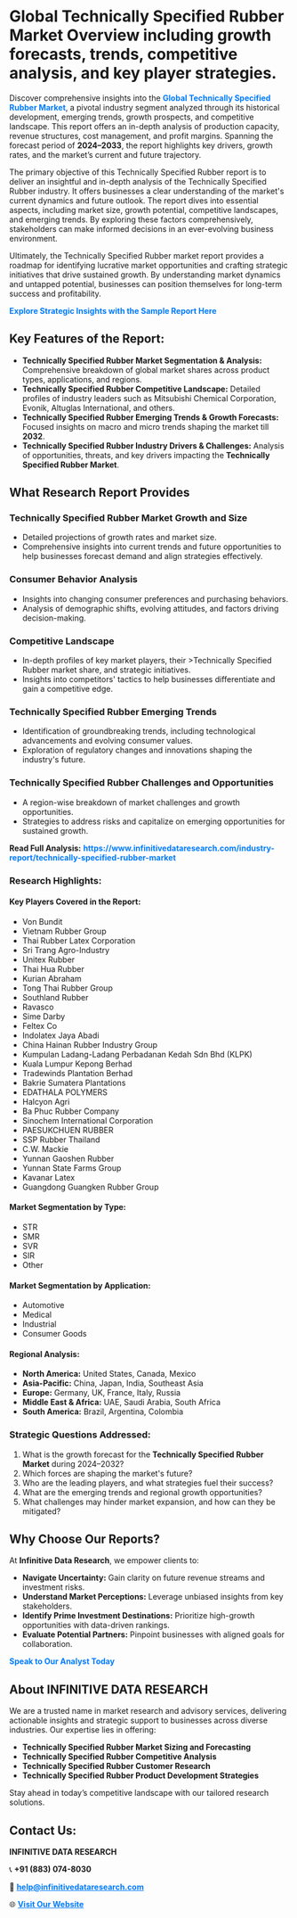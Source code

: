 <h1>Global Technically Specified Rubber Market Overview including growth forecasts, trends, competitive analysis, and key player strategies.</h1>
<p>
Discover comprehensive insights into the 
<a href="https://www.infinitivedataresearch.com/industry-report/technically-specified-rubber-market" rel="dofollow" style="color: #007BFF; text-decoration: none;"><strong>Global Technically Specified Rubber Market</strong></a>, a pivotal industry segment analyzed through its historical development, emerging trends, growth prospects, and competitive landscape. This report offers an in-depth analysis of production capacity, revenue structures, cost management, and profit margins. Spanning the forecast period of <strong>2024–2033</strong>, the report highlights key drivers, growth rates, and the market’s current and future trajectory.
</p>
<p>
The primary objective of this Technically Specified Rubber report is to deliver an insightful and in-depth analysis of the Technically Specified Rubber industry. It offers businesses a clear understanding of the market's current dynamics and future outlook. The report dives into essential aspects, including market size, growth potential, competitive landscapes, and emerging trends. By exploring these factors comprehensively, stakeholders can make informed decisions in an ever-evolving business environment.
</p>
<p>
Ultimately, the Technically Specified Rubber market report provides a roadmap for identifying lucrative market opportunities and crafting strategic initiatives that drive sustained growth. By understanding market dynamics and untapped potential, businesses can position themselves for long-term success and profitability.
</p>
<p>
<a href="https://www.infinitivedataresearch.com/request-sample/reportId=105677" style="color: #007BFF; text-decoration: none;"><strong>Explore Strategic Insights with the Sample Report Here</strong></a>
</p>

<h2>Key Features of the Report:</h2>
<ul>
<li><strong>Technically Specified Rubber Market Segmentation & Analysis:</strong> Comprehensive breakdown of global market shares across product types, applications, and regions.</li>
<li><strong>Technically Specified Rubber Competitive Landscape:</strong> Detailed profiles of industry leaders such as Mitsubishi Chemical Corporation, Evonik, Altuglas International, and others.</li>
<li><strong>Technically Specified Rubber Emerging Trends & Growth Forecasts:</strong> Focused insights on macro and micro trends shaping the market till <strong>2032</strong>.</li>
<li><strong>Technically Specified Rubber Industry Drivers & Challenges:</strong> Analysis of opportunities, threats, and key drivers impacting the <strong>Technically Specified Rubber Market</strong>.</li>
</ul>

<h2>What Research Report Provides</h2>
<h3>Technically Specified Rubber Market Growth and Size</h3>
<ul>
<li>Detailed projections of growth rates and market size.</li>
<li>Comprehensive insights into current trends and future opportunities to help businesses forecast demand and align strategies effectively.</li>
</ul>

<h3>Consumer Behavior Analysis</h3>
<ul>
<li>Insights into changing consumer preferences and purchasing behaviors.</li>
<li>Analysis of demographic shifts, evolving attitudes, and factors driving decision-making.</li>
</ul>

<h3>Competitive Landscape</h3>
<ul>
<li>In-depth profiles of key market players, their >Technically Specified Rubber market share, and strategic initiatives.</li>
<li>Insights into competitors' tactics to help businesses differentiate and gain a competitive edge.</li>
</ul>

<h3>Technically Specified Rubber Emerging Trends</h3>
<ul>
<li>Identification of groundbreaking trends, including technological advancements and evolving consumer values.</li>
<li>Exploration of regulatory changes and innovations shaping the industry's future.</li>
</ul>

<h3>Technically Specified Rubber Challenges and Opportunities</h3>
<ul>
<li>A region-wise breakdown of market challenges and growth opportunities.</li>
<li>Strategies to address risks and capitalize on emerging opportunities for sustained growth.</li>
</ul>
<p><strong>Read Full Analysis:</strong> <a href="https://www.infinitivedataresearch.com/industry-report/technically-specified-rubber-market" rel="dofollow" style="color: #007BFF; text-decoration: none;"><strong>https://www.infinitivedataresearch.com/industry-report/technically-specified-rubber-market</strong></a></p>
<h3>Research Highlights:</h3>
<h4>Key Players Covered in the Report:</h4>
<ul><li>Von Bundit</li><li>Vietnam Rubber Group</li><li>Thai Rubber Latex Corporation</li><li>Sri Trang Agro-Industry</li><li>Unitex Rubber</li><li>Thai Hua Rubber</li><li>Kurian Abraham</li><li>Tong Thai Rubber Group</li><li>Southland Rubber</li><li>Ravasco</li><li>Sime Darby</li><li>Feltex Co</li><li>Indolatex Jaya Abadi</li><li>China Hainan Rubber Industry Group</li><li>Kumpulan Ladang-Ladang Perbadanan Kedah Sdn Bhd (KLPK)</li><li>Kuala Lumpur Kepong Berhad</li><li>Tradewinds Plantation Berhad</li><li>Bakrie Sumatera Plantations</li><li>EDATHALA POLYMERS</li><li>Halcyon Agri</li><li>Ba Phuc Rubber Company</li><li>Sinochem International Corporation</li><li>PAESUKCHUEN RUBBER</li><li>SSP Rubber Thailand</li><li>C.W. Mackie</li><li>Yunnan Gaoshen Rubber</li><li>Yunnan State Farms Group</li><li>Kavanar Latex</li><li>Guangdong Guangken Rubber Group</li></ul>
<h4>Market Segmentation by Type:</h4>
<ul><li>STR</li><li>SMR</li><li>SVR</li><li>SIR</li><li>Other</li></ul>
<h4>Market Segmentation by Application:</h4>
<ul><li>Automotive</li><li>Medical</li><li>Industrial</li><li>Consumer Goods</li></ul>

<h4>Regional Analysis:</h4>
<ul>
<li><strong>North America:</strong> United States, Canada, Mexico</li>
<li><strong>Asia-Pacific:</strong> China, Japan, India, Southeast Asia</li>
<li><strong>Europe:</strong> Germany, UK, France, Italy, Russia</li>
<li><strong>Middle East & Africa:</strong> UAE, Saudi Arabia, South Africa</li>
<li><strong>South America:</strong> Brazil, Argentina, Colombia</li>
</ul>

<h3>Strategic Questions Addressed:</h3>
<ol>
<li>What is the growth forecast for the <strong>Technically Specified Rubber Market</strong> during 2024–2032?</li>
<li>Which forces are shaping the market's future?</li>
<li>Who are the leading players, and what strategies fuel their success?</li>
<li>What are the emerging trends and regional growth opportunities?</li>
<li>What challenges may hinder market expansion, and how can they be mitigated?</li>
</ol>

<h2>Why Choose Our Reports?</h2>
<p>At <strong>Infinitive Data Research</strong>, we empower clients to:</p>
<ul>
<li><strong>Navigate Uncertainty:</strong> Gain clarity on future revenue streams and investment risks.</li>
<li><strong>Understand Market Perceptions:</strong> Leverage unbiased insights from key stakeholders.</li>
<li><strong>Identify Prime Investment Destinations:</strong> Prioritize high-growth opportunities with data-driven rankings.</li>
<li><strong>Evaluate Potential Partners:</strong> Pinpoint businesses with aligned goals for collaboration.</li>
</ul>
<p><a href="https://www.infinitivedataresearch.com/industry-report/technically-specified-rubber-market" rel="dofollow" style="color: #007BFF; text-decoration: none;"><strong>Speak to Our Analyst Today</strong></a></p>

<h2>About INFINITIVE DATA RESEARCH</h2>
<p>We are a trusted name in market research and advisory services, delivering actionable insights and strategic support to businesses across diverse industries. Our expertise lies in offering:</p>
<ul>
<li><strong>Technically Specified Rubber Market Sizing and Forecasting</strong></li>
<li><strong>Technically Specified Rubber Competitive Analysis</strong></li>
<li><strong>Technically Specified Rubber Customer Research</strong></li>
<li><strong>Technically Specified Rubber Product Development Strategies</strong></li>
</ul>
<p>Stay ahead in today’s competitive landscape with our tailored research solutions.</p>

<h2>Contact Us:</h2>
<p><strong>INFINITIVE DATA RESEARCH</strong></p>
<p>📞 <strong>+91 (883) 074-8030</strong></p>
<p>📧 <strong><a href="mailto:help@infinitivedataresearch.com" style="color: #007BFF;">help@infinitivedataresearch.com</a></strong></p>
<p>🌐 <strong><a href="https://www.infinitivedataresearch.com" rel="dofollow" style="color: #007BFF;">Visit Our Website</a></strong></p>